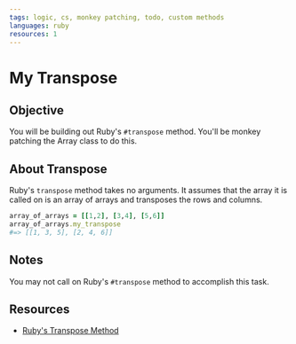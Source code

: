 ```yaml
---
tags: logic, cs, monkey patching, todo, custom methods
languages: ruby
resources: 1
---
```


# My Transpose

## Objective

You will be building out Ruby's `#transpose` method. You'll be monkey patching the Array class to do this.

## About Transpose

Ruby's `transpose` method takes no arguments. It assumes that the array it is called on is an array of arrays and transposes the rows and columns.

```ruby
array_of_arrays = [[1,2], [3,4], [5,6]]
array_of_arrays.my_transpose
#=> [[1, 3, 5], [2, 4, 6]]
```

## Notes

You may not call on Ruby's `#transpose` method to accomplish this task.

## Resources

* [Ruby's Transpose Method](http://ruby-doc.org/core-2.2.0/Array.html#method-i-transpose)
